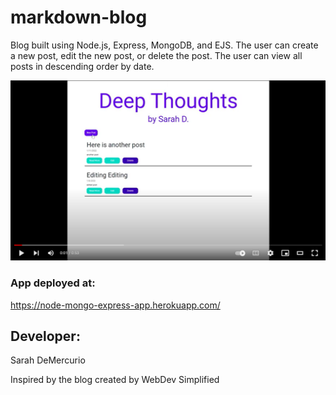 # markdown-blog
Blog built using Node.js, Express, MongoDB, and EJS.
The user can create a new post, edit the new post, or delete the post. The user can view all posts in descending order by date.

[![Watch the video](public/assets/images/youtube_still.png)](https://www.youtube.com/watch?v=US28G_Lv9sk)

### App deployed at:
https://node-mongo-express-app.herokuapp.com/


## Developer: 
Sarah DeMercurio

Inspired by the blog created by WebDev Simplified
